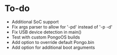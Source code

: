 # To-do

* Additional SoC support
* Fix args parser to allow for '-pd' instead of '-p -d'
* Fix USB device detection in main()
* Test with custom PongoOS builds
* Add option to override default Pongo.bin
* Add option for additional boot arguments